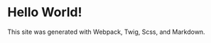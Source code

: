 [//]: # "Title: Home"

# Hello World!

This site was generated with Webpack, Twig, Scss, and Markdown.